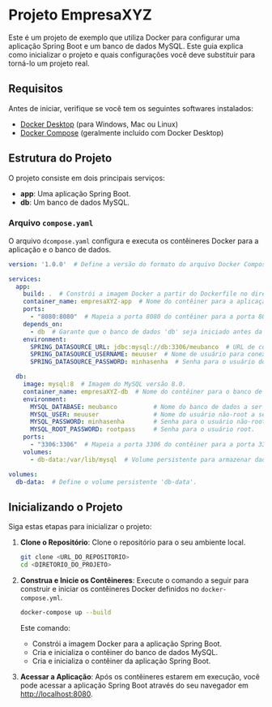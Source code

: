 # Projeto EmpresaXYZ

Este é um projeto de exemplo que utiliza Docker para configurar uma aplicação Spring Boot e um banco de dados MySQL. Este guia explica como inicializar o projeto e quais configurações você deve substituir para torná-lo um projeto real.

## Requisitos

Antes de iniciar, verifique se você tem os seguintes softwares instalados:

- [Docker Desktop](https://www.docker.com/products/docker-desktop) (para Windows, Mac ou Linux)
- [Docker Compose](https://docs.docker.com/compose/) (geralmente incluído com Docker Desktop)

## Estrutura do Projeto

O projeto consiste em dois principais serviços:

- **app**: Uma aplicação Spring Boot.
- **db**: Um banco de dados MySQL.

### Arquivo `compose.yaml`

O arquivo `dcompose.yaml` configura e executa os contêineres Docker para a aplicação e o banco de dados.

```yaml
version: '1.0.0'  # Define a versão do formato do arquivo Docker Compose.

services:
  app:
    build: .  # Constrói a imagem Docker a partir do Dockerfile no diretório atual.
    container_name: empresaXYZ-app  # Nome do contêiner para a aplicação.
    ports:
      - "8080:8080"  # Mapeia a porta 8080 do contêiner para a porta 8080 do host.
    depends_on:
      - db  # Garante que o banco de dados 'db' seja iniciado antes da aplicação.
    environment:
      SPRING_DATASOURCE_URL: jdbc:mysql://db:3306/meubanco  # URL de conexão do banco de dados MySQL.
      SPRING_DATASOURCE_USERNAME: meuuser  # Nome de usuário para conexão com o banco de dados.
      SPRING_DATASOURCE_PASSWORD: minhasenha  # Senha para o usuário do banco de dados.

  db:
    image: mysql:8  # Imagem do MySQL versão 8.0.
    container_name: empresaXYZ-db  # Nome do contêiner para o banco de dados.
    environment:
      MYSQL_DATABASE: meubanco          # Nome do banco de dados a ser criado.
      MYSQL_USER: meuuser               # Nome do usuário não-root a ser criado.
      MYSQL_PASSWORD: minhasenha        # Senha para o usuário não-root.
      MYSQL_ROOT_PASSWORD: rootpass     # Senha para o usuário root.
    ports:
      - "3306:3306"  # Mapeia a porta 3306 do contêiner para a porta 3306 do host.
    volumes:
      - db-data:/var/lib/mysql  # Volume persistente para armazenar dados do MySQL.

volumes:
  db-data:  # Define o volume persistente 'db-data'.
```
## Inicializando o Projeto

Siga estas etapas para inicializar o projeto:

1. **Clone o Repositório**: Clone o repositório para o seu ambiente local.

    ```bash
    git clone <URL_DO_REPOSITORIO>
    cd <DIRETORIO_DO_PROJETO>
    ```

2. **Construa e Inicie os Contêineres**: Execute o comando a seguir para construir e iniciar os contêineres Docker definidos no `docker-compose.yml`.

    ```bash
    docker-compose up --build
    ```

    Este comando:
    - Constrói a imagem Docker para a aplicação Spring Boot.
    - Cria e inicializa o contêiner do banco de dados MySQL.
    - Cria e inicializa o contêiner da aplicação Spring Boot.

3. **Acessar a Aplicação**: Após os contêineres estarem em execução, você pode acessar a aplicação Spring Boot através do seu navegador em [http://localhost:8080](http://localhost:8080).

